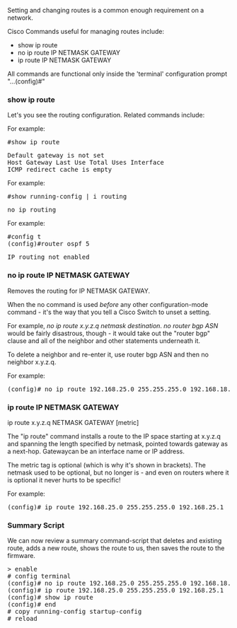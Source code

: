 Setting and changing routes is a common enough requirement on a network.

Cisco Commands useful for managing routes include:

  - show ip route
  - no ip route IP NETMASK GATEWAY
  - ip route IP NETMASK GATEWAY
  
All commands are functional only inside the 'terminal' configuration prompt "...(config)#"

### show ip route

Let's you see the routing configuration. Related commands include:

For example:
<pre class="command-line">
#show ip route
</pre>

<pre class="screen-output">Default gateway is not set
Host Gateway Last Use Total Uses Interface
ICMP redirect cache is empty
</pre>

For example:
<pre class="command-line">
#show running-config | i routing
</pre>
<pre class="screen-output">no ip routing</pre>

For example:
<pre class="command-line">
#config t
(config)#router ospf 5
</pre>

<pre class="screen-output">IP routing not enabled</pre>


### no ip route IP NETMASK GATEWAY

Removes the routing for IP NETMASK GATEWAY. 

When the no command is used *before* any other configuration-mode command - 
it's the way that you tell a Cisco Switch to unset a setting. 

For example, <i>no ip route x.y.z.q netmask destination</i>. <i>no router bgp ASN</i> would be fairly disastrous, though -
it would take out the "router bgp" clause and all of the neighbor and other statements underneath it. 

To delete a neighbor and re-enter it, use router bgp ASN and then no neighbor x.y.z.q. 

For example:
<pre class="command-line">
(config)# no ip route 192.168.25.0 255.255.255.0 192.168.18.100
</pre>

### ip route IP NETMASK GATEWAY

ip route x.y.z.q NETMASK GATEWAY [metric]

The "ip route" command installs a route to the IP space starting at x.y.z.q and spanning the length 
specified by netmask, pointed towards gateway as a next-hop. Gatewaycan be an interface name 
or IP address. 

The metric tag is optional (which is why it's shown in brackets). 
The netmask used to be optional, but no longer is - and even on routers 
where it is optional it never hurts to be specific! 

For example:
<pre class="command-line">
(config)# ip route 192.168.25.0 255.255.255.0 192.168.25.1
</pre>

### Summary Script

We can now review a summary command-script that deletes and existing route,
adds a new route, shows the route to us, then saves the route to the firmware.

<pre class="command-line">
> enable
# config terminal
(config)# no ip route 192.168.25.0 255.255.255.0 192.168.18.100
(config)# ip route 192.168.25.0 255.255.255.0 192.168.25.1
(config)# show ip route
(config)# end
# copy running-config startup-config
# reload
</pre>
